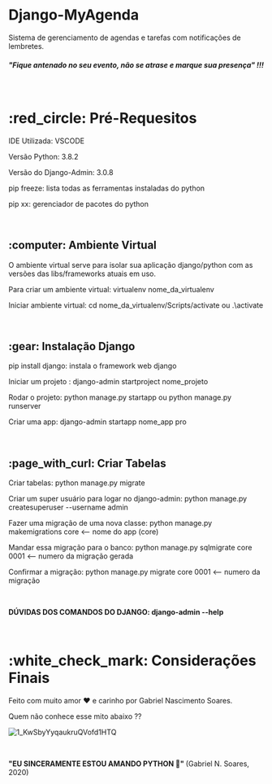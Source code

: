 # Django-MyAgenda

Sistema de gerenciamento de agendas e tarefas com notificações de lembretes. 

<h5> "Fique antenado no seu evento, não se atrase e marque sua presença" !!! </h5>

<br> 


<h1> :red_circle: Pré-Requesitos </h1>

IDE Utilizada: VSCODE

Versão Python: 3.8.2

Versão do Django-Admin: 3.0.8

pip freeze: lista todas as ferramentas instaladas do python

pip xx: gerenciador de pacotes do python 

<br>

<h2> :computer: Ambiente Virtual </h2>

O ambiente virtual serve para isolar sua aplicação django/python com as versões das libs/frameworks atuais em uso. 

Para criar um ambiente virtual: virtualenv nome_da_virtualenv

Iniciar ambiente virtual: cd nome_da_virtualenv/Scripts/activate ou .\activate

<br>


<h2> :gear:  Instalação Django </h2>

pip install django: instala o framework web django

 Iniciar um projeto : django-admin startproject nome_projeto

 Rodar o projeto: python manage.py startapp ou python manage.py runserver

 Criar uma app: django-admin startapp nome_app pro

<br>

<h2> :page_with_curl: Criar Tabelas  </h2> 

Criar tabelas: python manage.py migrate

Criar um super usuário para logar no django-admin: python manage.py createsuperuser --username admin

Fazer uma migração de uma nova classe: python manage.py makemigrations core <-- nome do app (core)

Mandar essa migração para o banco: python manage.py sqlmigrate core 0001 <-- numero da migração gerada

Confirmar a migração: python manage.py migrate core 0001 <-- numero da migração

<br>

<b> DÚVIDAS DOS COMANDOS DO DJANGO: django-admin --help </b>

<br>

<h1> :white_check_mark: Considerações Finais </h1>

Feito com muito amor :heart: e carinho por Gabriel Nascimento Soares.

Quem não conhece esse mito abaixo ??

![1_KwSbyYyqaukruQVofd1HTQ](https://user-images.githubusercontent.com/43541457/89111490-b9424900-d42c-11ea-8932-fff66db5e80a.jpeg)

<br>

<strong> "EU SINCERAMENTE ESTOU AMANDO PYTHON  :snake:" </strong> (Gabriel N. Soares, 2020)
